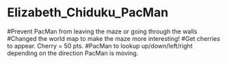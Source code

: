# Elizabeth_Chiduku_PacMan
#Prevent PacMan from leaving the maze or going through the walls
#Changed the world map to make the maze more interesting!
#Get cherries to appear. Cherry = 50 pts.
#PacMan to lookup up/down/left/right depending on the direction PacMan is moving.
